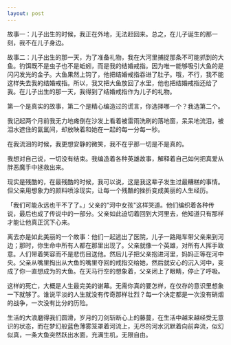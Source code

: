 ```yaml
---
layout: post
---
```


故事一：儿子出生的时候，我正在外地，无法赶回来。总之，在儿子诞生的那一刻，我不在儿子身边。

故事二：儿子出生的那一天，为了准备礼物，我在大河里捕捉那条不可能抓到的大鱼。钓饵既不是虫子也不是蚯蚓，而是我的结婚戒指。因为唯一能够吸引大鱼的是闪闪发光的金子。大鱼果然上钩了，他把结婚戒指吞进了肚子。哦，不行，我不能这样失去我的结婚戒指。所以，我又把大鱼放回了水里，他也把结婚戒指还给了我。在儿子出生的那一天，我得到了结婚戒指作为儿子的礼物。

第一个是真实的故事，第二个是精心编造过的谎言，你选择哪一个？我选第二个。

我记起两个月前我无力地瘫倒在沙发上看着被雷雨洗刷的落地窗，呆呆地流泪，被泪水遮住的氤氲间，却放映着和她在一起的每一分每一秒。

在我流泪的时候，我更想安静的微笑，我不在乎那一切是不是真的。

我想对自己说，一切没有结束。我编造着各种英雄故事，解释着自己如何把真爱从胖恶魔手中拯救出来。

现实是残酷的，在最残酷的时候，我可以说，这是我这辈子发生过最糟糕的事情。但父亲用想象力的颜料喷涂现实，让每一个残酷的挫折变成美丽的人生经历。

「我们可能永远也干不了了。」父亲的"河中女孩"这样哭道。他们编织着各种传说，最后也成了传说中的一部分。父亲如此迫切着回到大河里去，他知道只有那样才能让他真正沉下心来。

离去亦是如此美丽的一个故事：他们一起逃出了医院，儿子一路飚车带父亲来到河边；那时，你生命中所有人都在那里出现了。父亲就像一个英雄，对所有人挥手致意。人们带着笑容而不是悲伤目送他。然后儿子把父亲抱进河里，妈妈正等在河中央。父亲从嘴里掏出从大鱼的嘴里夺回的戒指交给她，然后就安心的沉入河中，变成了你一直想成为的大鱼。在天马行空的想象着，父亲闭上了眼睛，停止了呼吸。

这样的死亡，大概是人生最完美的谢幕。无需你真的要怎样，在仅存的意识里想象一下就够了。谁说平淡的人生就没有传奇那样壮烈？每一个决定都是一次没有硝烟的战争，一次没有比分的历险。

生活的大浪磨得我们圆滑，岁月的刀剑斩断心上的藤蔓，在生活中越来越经受无意识的状态，而在梦幻般蓝色薄雾笼罩着河流上，无尽的河水沉默着向前奔流，似幻似真，一条大鱼突然跃出水面，充满生机，无限自由。

